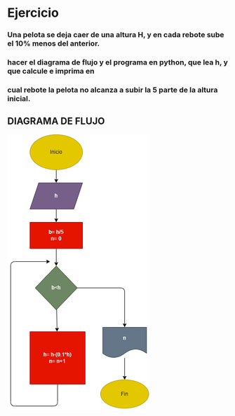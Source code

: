 # Ejercicio

### Una pelota se deja caer de una altura H, y en cada rebote sube el 10% menos del anterior. 
### hacer el diagrama de flujo y el programa en python, que lea h, y que calcule e imprima en 
### cual rebote la pelota no alcanza a subir la 5 parte de la altura inicial.
## DIAGRAMA DE FLUJO

![Diagrama de flujo](diagrama.png "Diargama De Flujo")